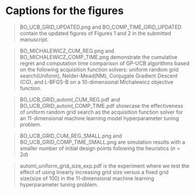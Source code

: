 # Captions for the figures

> BO_UCB_GRID_UPDATED.png and BO_COMP_TIME_GRID_UPDATED contain the updated figures of Figures 1 and 2 in the submitted manuscript.

> BO_MICHALEWICZ_CUM_REG.png and BO_MICHALEWICZ_COMP_TIME.png demonstrate the cumulative regret and computation time comparison of GP-UCB algorithms based on the following acquisition function solvers: uniform random grid search(Uniform), Nelder-Mead(NM), Conjugate Gradient Descent (CG), and L-BFGS-B on a 10-dimensional Michalewicz objective function.

> BO_UCB_GRID_automl_CUM_REG.pdf and BO_UCB_GRID_automl_COMP_TIME.pdf showcase the effectiveness of uniform random grid search as the acquisition function solver for an 11-dimensional machine learning model hyperparameter tuning problem.

> BO_UCB_GRID_CUM_REG_SMALL.png and BO_UCB_GRID_COMP_TIME_SMALL.png are simulation results with a smaller number of initial design points following the heuristics ($n = 2d$)

> automl_uniform_grid_size_exp.pdf is the experiment where we test the effect of using linearly increasing grid size versus a fixed grid size(size of 100) in the 11-dimensional machine learning hyperparameter tuning problem. 
